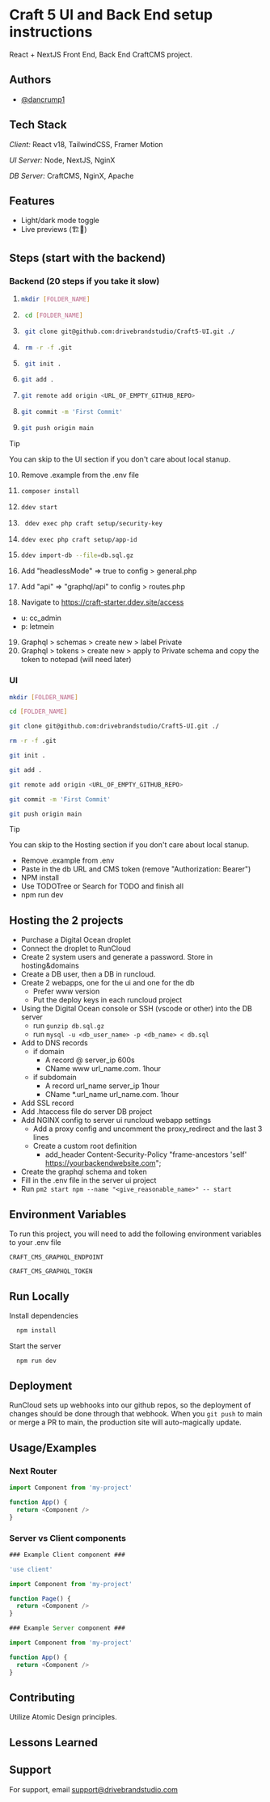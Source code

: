 
# Craft 5 UI and Back End setup instructions
React + NextJS Front End, Back End CraftCMS project.

## Authors

- [@dancrump1](https://www.github.com/dancrump1)

## Tech Stack

*Client:* React v18, TailwindCSS, Framer Motion

*UI Server:* Node, NextJS, NginX

*DB Server:* CraftCMS, NginX, Apache

## Features

- Light/dark mode toggle
- Live previews (🏗🚧)


## Steps (start with the backend)
### Backend (20 steps if you take it slow)
1. ```bash
   mkdir [FOLDER_NAME]
   ```
1. ```bash
    cd [FOLDER_NAME]
    ```
1. ```bash
    git clone git@github.com:drivebrandstudio/Craft5-UI.git ./
    ```
1. ```bash
    rm -r -f .git
    ```

1. ```bash
    git init .
      ```

1.  ```bash
    git add .
      ```

1.  ```bash
    git remote add origin <URL_OF_EMPTY_GITHUB_REPO>
    ```    

1.  ```bash
    git commit -m 'First Commit'
    ```

1.  ```bash
    git push origin main
    ```
> [!TIP]
> You can skip to the UI section if you don't care about local stanup.
10. Remove .example from the .env file

1.  ```bash
    composer install
    ```

1.  ```bash
    ddev start
    ```

1. ```bash
    ddev exec php craft setup/security-key
    ```

1.  ```bash
    ddev exec php craft setup/app-id
    ```

1.  ```bash
    ddev import-db --file=db.sql.gz
    ```

1. Add "headlessMode" => true to config > general.php
1. Add "api" => "graphql/api" to config > routes.php
1. Navigate to https://craft-starter.ddev.site/access
  - u: cc_admin
  - p: letmein
19. Graphql > schemas > create new > label Private
1. Graphql > tokens > create new > apply to Private schema and copy the token to notepad (will need later)

### UI
```bash
mkdir [FOLDER_NAME]
```

```bash
cd [FOLDER_NAME]
```

```bash
git clone git@github.com:drivebrandstudio/Craft5-UI.git ./
```

```bash
rm -r -f .git
```

```bash
git init .
```

```bash
git add .
```

```bash
git remote add origin <URL_OF_EMPTY_GITHUB_REPO>
```    

```bash
git commit -m 'First Commit'
```

```bash
git push origin main
```
> [!TIP]
> You can skip to the Hosting section if you don't care about local stanup.
- Remove .example from .env
- Paste in the db URL and CMS token (remove "Authorization: Bearer")
- NPM install
- Use TODOTree or Search for TODO and finish all
- npm run dev

## Hosting the 2 projects
- Purchase a Digital Ocean droplet
- Connect the droplet to RunCloud
- Create 2 system users and generate a password. Store in hosting&domains
- Create a DB user, then a DB in runcloud.
- Create 2 webapps, one for the ui and one for the db
  - Prefer www version  
  - Put the deploy keys in each runcloud project  
- Using the Digital Ocean console or SSH (vscode or other) into the DB server
  - run `gunzip db.sql.gz`
  - run `mysql -u <db_user_name> -p <db_name> < db.sql`
- Add to DNS records
  - if domain 
    - A record @ server_ip 600s
    - CName www url_name.com. 1hour
  - if subdomain 
    - A record url_name server_ip 1hour
    - CName *.url_name url_name.com. 1hour
- Add SSL record
- Add .htaccess file do server DB project
- Add NGINX config to server ui runcloud webapp settings
  - Add a proxy config and uncomment the proxy_redirect and the last 3 lines
  - Create a custom root definition
     - add_header Content-Security-Policy "frame-ancestors 'self' <https://yourbackendwebsite.com>"; 
- Create the graphql schema and token
- Fill in the .env file in the server ui project
- Run `pm2 start npm --name "<give_reasonable_name>" -- start`

## Environment Variables

To run this project, you will need to add the following environment variables to your .env file

`CRAFT_CMS_GRAPHQL_ENDPOINT`

`CRAFT_CMS_GRAPHQL_TOKEN`
## Run Locally

Install dependencies

```bash
  npm install
```

Start the server

```bash
  npm run dev
```
## Deployment

RunCloud sets up webhooks into our github repos, so the deployment of changes should be done through that webhook. When you `git push` to main or merge a PR to main, the production site will auto-magically update.

## Usage/Examples


### Next Router
```javascript
import Component from 'my-project'

function App() {
  return <Component />
}
```

### Server vs Client components
```javascript
### Example Client component ###

'use client'

import Component from 'my-project'

function Page() {
  return <Component />
}
```

```javascript
### Example Server component ###

import Component from 'my-project'

function App() {
  return <Component />
}
```


## Contributing

Utilize Atomic Design principles. 

## Lessons Learned



## Support

For support, email support@drivebrandstudio.com 

